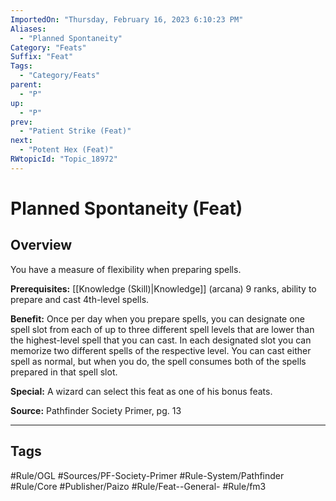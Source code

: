 ```yaml
---
ImportedOn: "Thursday, February 16, 2023 6:10:23 PM"
Aliases:
  - "Planned Spontaneity"
Category: "Feats"
Suffix: "Feat"
Tags:
  - "Category/Feats"
parent:
  - "P"
up:
  - "P"
prev:
  - "Patient Strike (Feat)"
next:
  - "Potent Hex (Feat)"
RWtopicId: "Topic_18972"
---
```

# Planned Spontaneity (Feat)
## Overview
You have a measure of flexibility when preparing spells.

**Prerequisites:** [[Knowledge (Skill)|Knowledge]] (arcana) 9 ranks, ability to prepare and cast 4th-level spells.

**Benefit:** Once per day when you prepare spells, you can designate one spell slot from each of up to three different spell levels that are lower than the highest-level spell that you can cast. In each designated slot you can memorize two different spells of the respective level. You can cast either spell as normal, but when you do, the spell consumes both of the spells prepared in that spell slot.

**Special:** A wizard can select this feat as one of his bonus feats.

**Source:** Pathfinder Society Primer, pg. 13


---
## Tags
#Rule/OGL #Sources/PF-Society-Primer #Rule-System/Pathfinder #Rule/Core #Publisher/Paizo #Rule/Feat--General- #Rule/fm3

